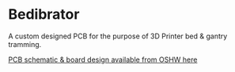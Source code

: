 # Bedibrator
A custom designed PCB for the purpose of 3D Printer bed & gantry tramming.

[PCB schematic & board design available from OSHW here](https://oshwlab.com/djdevon3/bed-leveler_copy)
